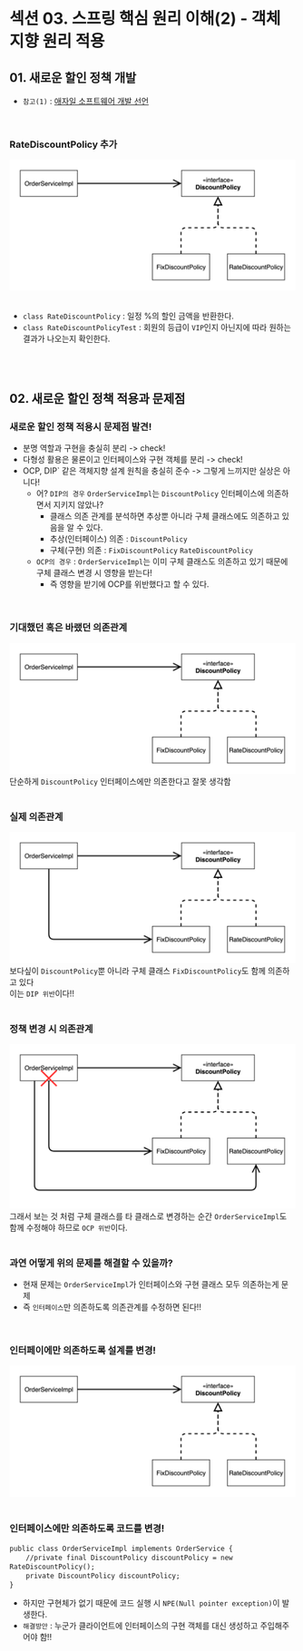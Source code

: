 # 섹션 03. 스프링 핵심 원리 이해(2) - 객체 지향 원리 적용
## 01. 새로운 할인 정책 개발
- `참고(1)` : [애자일 소프트웨어 개발 선언](https://agilemanifesto.org/iso/ko/manifesto.html)  
<br/>

### __RateDiscountPolicy__ 추가
![img.png](img.png)  
<br/>

- `class RateDiscountPolicy` : 일정 %의 할인 금액을 반환한다.
- `class RateDiscountPolicyTest` : 회원의 등급이 `VIP`인지 아닌지에 따라 원하는 결과가 나오는지 확인한다.  
<br/><br/><br/>

## 02. 새로운 할인 정책 적용과 문제점
### 새로운 할인 정책 적용시 문제점 발견!
- 분명 역할과 구현을 충실히 분리 -> check!
- 다형성 활용은 물론이고 인터페이스와 구현 객체를 분리 -> check!
- OCP, DIP` 같은 객체지향 설계 원칙을 충실히 준수 -> 그렇게 느끼지만 실상은 아니다!
  - 어? `DIP의 경우` `OrderServiceImpl`는 `DiscountPolicy` 인터페이스에 의존하면서 지키지 않았나?
    - 클래스 의존 관계를 분석하면 추상뿐 아니라 구체 클래스에도 의존하고 있음을 알 수 있다.
    - 추상(인터페이스) 의존 : `DiscountPolicy`
    - 구체(구현) 의존 : `FixDiscountPolicy` `RateDiscountPolicy`
  - `OCP의 경우` : `OrderServiceImpl`는 이미 구체 클래스도 의존하고 있기 때문에 구체 클래스 변경 시 영향을 받는다!
    - 즉 영향을 받기에 OCP를 위반했다고 할 수 있다.  
<br/>

### 기대했던 혹은 바랬던 의존관계
![img_1.png](img_1.png)  
단순하게 `DiscountPolicy` 인터페이스에만 의존한다고 잘못 생각함  
<br/>

### 실제 의존관계
![img_2.png](img_2.png)  
보다싶이 `DiscountPolicy`뿐 아니라 구체 클래스 `FixDiscountPolicy`도 함께 의존하고 있다  
이는 `DIP 위반`이다!!  
<br/>

### 정책 변경 시 의존관계
![img_3.png](img_3.png)  
그래서 보는 것 처럼 구체 클래스를 타 클래스로 변경하는 순간 `OrderServiceImpl`도 함께 수정해야 하므로 `OCP 위반`이다.  
<br/>

### 과연 어떻게 위의 문제를 해결할 수 있을까?
- 현재 문제는 `OrderServiceImpl`가 인터페이스와 구현 클래스 모두 의존하는게 문제
- 즉 `인터페이스`만 의존하도록 의존관계를 수정하면 된다!!  
<br/>

### 인터페이에만 의존하도록 설계를 변경!
![img_4.png](img_4.png)  
<br/>

### 인터페이스에만 의존하도록 코드를 변경!
```agsl
public class OrderServiceImpl implements OrderService {
    //private final DiscountPolicy discountPolicy = new RateDiscountPolicy();
    private DiscountPolicy discountPolicy;
}
```
- 하지만 구현체가 없기 때문에 코드 실행 시 `NPE(Null pointer exception)`이 발생한다.
- `해결방안` : 누군가 클라이언트에 인터페이스의 구현 객체를 대신 생성하고 주입해주어야 함!!